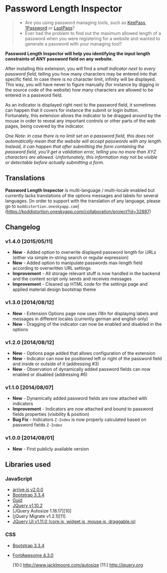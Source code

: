 Password Length Inspector
=========================

> - Are you using password managing tools, such as [KeePass][1], [1Password][2] or [LastPass][3]?
> - Ever had the problem to find out the maximum allowed length of a password when you were registering for a website and wanted to 
generate a password with your managing tool?

**Password Length Inspector will help you identifying the input length constraints of ANY password field on any website.**

After installing this extension, you will find a _small indicator next to every password field_, telling you how many characters may be 
entered into that specific field. In case there is no character limit, infinity will be displayed. This way, you will have never to figure 
manually (for instance by digging in the source code of the website) how many characters are allowed to be entered in a password field.

As an indicator is displayed right next to the password field, it sometimes can happen that it covers for instance the submit or login 
button. Fortunately, this extension allows the indicator to be dragged around by the mouse in order to reveal any important controls or 
other parts of the web pages, being covered by the indicator.

_One Note: in case there is no limit set on a password field, this does not automatically mean that the website will accept passwords with 
any length. Instead, it can happen that after submitting the form containing the password field, you’ll get a validation error, telling you 
no more than XYZ characters are allowed. Unfortunately, this information may not be visible or detectable before actually submitting a 
form._

## Translations ##
**Password Length Inspector** is multi-language / multi-locale enabled but currently lacks translations of the options messages and labels 
for several languages.
[In order to support with the translation of any language, please go to `koddistortion.oneskyapp.com`]
(https://koddistortion.oneskyapp.com/collaboration/project?id=32887) 


Changelog
---------
### v1.4.0 [2015/05/11]
* **New** - Added option to overwrite displayed password length for URLs (either via simple in-string search or regular expression)
* **New** - Added option to manipulate passwords max-length field according to overwritten URL settings
* **Improvement** - All storage relevant stuff is now handled in the backend and the content script only sends and receives messages
* **Improvement** - Cleaned up HTML code for the settings page and applied material design bootstrap theme 
 
### v1.3.0 [2014/08/12]
* **New** - Extension Options page now uses i18n for displaying labels and messages in different locales (currently german and english 
only)
* **New** - Dragging of the indicator can now be enabled and disabled in the options

### v1.2.0 [2014/08/12]
* **New** - Options page added that allows configuration of the extension
* **New** - Indicator can now be positioned left or right of the password field and inside or outside of it (addressing #3)
* **New** - Observation of dynamically added password fields can now enabled or disabled (addressing #6)

### v1.1.0 [2014/08/07]
* **New** - Dynamically added password fields are now attached with indicators
* **Improvement** - Indicators are now attached and bound to password fields properties (visibility & position)
* **Bug Fix** - Indicators ``Z-Index`` is now properly calculated based on password fields ``Z-Index``

### v1.0.0 [2014/08/01]
* **New** - First publicly available version


Libraries used
--------------

### JavaScript ###
* [arrive.js v2.0.0][6]
* [Bootstrap 3.3.4][7]
* [Guid][9]
* [JQuery v1.10.2][4]
* [JQuery Autosize 1.18.17][10]
* [jQuery Migrate v1.2.1][11]
* [JQuery UI v1.11.0 (core.js, widget.js, mouse.js, draggable.js)][5]

### CSS ###
* [Bootstrap 3.3.4][7]
* [FontAwesome 4.3.0][8]

  [1]:  http://keepass.info
  [2]:  https://agilebits.com/onepassword
  [3]:  https://lastpass.com/
  [4]:  http://jquery.org
  [5]:  http://jqueryui.com
  [6]:  https://github.com/uzairfarooq/arrive
  [7]:  https://getbootstrap.com
  [8]:  https://fontawesome.io
  [9]:  https://github.com/dandean/guid
  [10:] http://www.jacklmoore.com/autosize
  [11:] http://jquery.org

